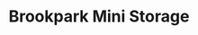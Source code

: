---
title: "Brookpark Mini Storage"
url: /cleveland/brookpark-mini-storage/
shop: storage rental
---